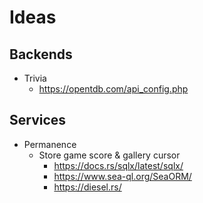 # Ideas

## Backends

- Trivia
    - https://opentdb.com/api_config.php

## Services

- Permanence
    - Store game score & gallery cursor
        - https://docs.rs/sqlx/latest/sqlx/
        - https://www.sea-ql.org/SeaORM/
        - https://diesel.rs/
